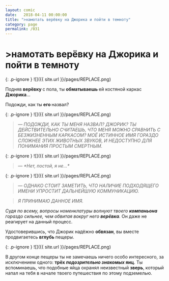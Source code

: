 ```yaml
---
layout: comic
date:   2018-04-11 00:00:00 
title: ">намотать верёвку на Джорика и пойти в темноту"
category: page
permalink: /031
---
```

# >намотать верёвку на Джорика и пойти в темноту

{: .p-ignore }
![]({{ site.url }}/pages/REPLACE.png)

Подняв <strong>верёвку </strong>с пола, ты <strong>обматываешь </strong>ей костяной каркас <strong>Джорика</strong>…

Подожди, как ты <strong>его </strong>назвал?

{: .p-ignore }
![]({{ site.url }}/pages/REPLACE.png)

<blockquote><em>— ПОДОЖДИ, КАК ТЫ МЕНЯ НАЗВАЛ? ДЖОРИК? ТЫ ДЕЙСТВИТЕЛЬНО СЧИТАЕШЬ, ЧТО МЕНЯ МОЖНО СРАВНИТЬ С БЕЗЖИЗНЕННЫМ КАРКАСОМ? МОЁ ИСТИННОЕ ИМЯ ГОРАЗДО СЛОЖНЕЕ ЭТИХ ЖИВОТНЫХ ЗВУКОВ, И НЕДОСТУПНО ДЛЯ ПОНИМАНИЯ ПРОСТЫМ СМЕРТНЫМ.</em></blockquote>

{: .p-ignore }
![]({{ site.url }}/pages/REPLACE.png)

<blockquote><em>— *Нет, постой, я не…*</em></blockquote>

{: .p-ignore }
![]({{ site.url }}/pages/REPLACE.png)

<blockquote><em>— ОДНАКО СТОИТ ЗАМЕТИТЬ, ЧТО НАЛИЧИЕ ПОДХОДЯЩЕГО ИМЕНИ УПРОСТИТ ДАЛЬНЕЙШУЮ КОММУНИКАЦИЮ. </em></blockquote>

<blockquote><em>Я ПРИНИМАЮ ДАННОЕ ИМЯ.</em></blockquote>

<em>Судя по всему, вопросы номенклатуры волнуют твоего <strong><strong>компаньона </strong></strong>гораздо сильнее, чем обвитая вокруг него <strong><strong>верёвка</strong></strong>.</em> Он даже не реагирует на данный процесс.

Удостоверившись, что Джорик надёжно <strong>обвязан</strong>, вы вместе продвигаетесь <strong>вглубь </strong>пещеры.

{: .p-ignore }
![]({{ site.url }}/pages/REPLACE.png)

В другом конце пещеры ты не замечаешь ничего особо интересного, за исключением одного: <strong>трёх <em>подозрительно знакомых</em> яиц</strong>. Ты вспоминаешь, что подобные яйца охранял неизвестный <strong>зверь</strong>, который напал на тебя в начале твоего путешествия по этому подземелью.
